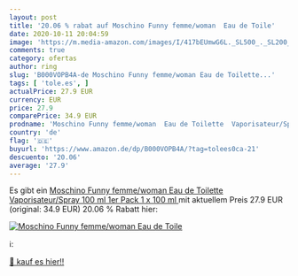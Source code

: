 ```yaml
---
layout: post
title: '20.06 % rabat auf Moschino Funny femme/woman  Eau de Toile'
date: 2020-10-11 20:04:59
image: 'https://m.media-amazon.com/images/I/417bEUmwG6L._SL500_._SL200_.jpg'
comments: true
category: ofertas
author: ring
slug: 'B000VOPB4A-de Moschino Funny femme/woman Eau de Toilette...'
tags: [ 'tole.es', ]
actualPrice: 27.9 EUR
currency: EUR
price: 27.9
comparePrice: 34.9 EUR
prodname: 'Moschino Funny femme/woman  Eau de Toilette  Vaporisateur/Spray 100 ml  1er Pack  1 x 100 ml '
country: 'de'
flag: '🇩🇪'
buyurl: 'https://www.amazon.de/dp/B000VOPB4A/?tag=tolees0ca-21'
descuento: '20.06'
average: '27.9'
---
```


Es gibt ein [Moschino Funny femme/woman  Eau de Toilette  Vaporisateur/Spray 100 ml  1er Pack  1 x 100 ml ](https://www.amazon.de/dp/B000VOPB4A/?tag=tolees0ca-21) mit aktuellem Preis 27.9 EUR (original: 34.9 EUR) 20.06 % Rabatt hier:

[![Moschino Funny femme/woman  Eau de Toile](https://m.media-amazon.com/images/I/417bEUmwG6L._SL500_._SL200_.jpg)](https://www.amazon.de/dp/B000VOPB4A/?tag=tolees0ca-21)

ℹ️:


[🛒 kauf es hier!!](https://www.amazon.de/dp/B000VOPB4A/?tag=tolees0ca-21)
